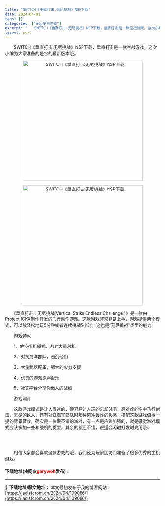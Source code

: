 ```yaml
---
title: "SWITCH《垂直打击:无尽挑战》NSP下载"
date: 2024-04-01
tags: []
categories: ["nsp英日游戏"]
excerpt: "　　SWITCH《垂直打击:无尽挑战》NSP下载，垂直打击是一款空战游戏，这次小编为大家准备的是它的最新版本哦。 　　《垂直打击：无尽挑战(Vertical Strike Endless Challenge )》是一款由Project ICKX制作开发的飞行动作游戏。这款游戏非常容易上手，游戏提供两&hellip;"
layout: post
---
```


 <p>　　SWITCH《垂直打击:无尽挑战》NSP下载，垂直打击是一款空战游戏，这次小编为大家准备的是它的最新版本哦。</p> <p align="center"><img border="0" src="https://lad.sfcrom.cn/wp-content/uploads/2024/04/20240401_660a3bf65ffdc.webp" width="391" alt="SWITCH《垂直打击:无尽挑战》NSP下载" /></p> <p align="center"><img border="0" src="https://lad.sfcrom.cn/wp-content/uploads/2024/04/20240401_660a3bf6a7129.webp" width="391" alt="SWITCH《垂直打击:无尽挑战》NSP下载" /></p> <p>　　《垂直打击：无尽挑战(Vertical Strike Endless Challenge )》是一款由Project ICKX制作开发的飞行动作游戏。这款游戏非常容易上手，游戏提供两个模式，可以放轻松地玩5分钟或者连续挑战5小时，这也是&ldquo;无尽挑战&rdquo;类型的魅力。</p> <p>　　游戏特色</p> <p>　　1、放空街机模式，战胜大量敌机</p> <p>　　2、对抗海洋部队，击沉他们</p> <p>　　3、大量武器配备，强大的火力支援</p> <p>　　4、优秀的游戏原声配乐</p> <p>　　5、社交平台分享你傲人的战绩</p> <p>　　游戏测评</p> <p>　　这款游戏模式是让人着迷的，很容易让人玩的忘却时间，高难度的空中飞行射击，无尽的敌人，还有对抗海军部队时那种俯冲轰炸的快感，搭配这款游戏值得一提的背景音效，确实是一款很不错的游戏，有一点是应该加强的，就是感觉游戏模式应该多加一些和战机的类型，其余的都还不错，很适合闲暇打发时光用哦~</p> <p><br />&nbsp;</p> <p>　　相信大家都会喜欢这款游戏的哦，我们还为玩家朋友们准备了很多优秀的主机游戏。</p> <p><h4>下载地址(由网友<font color="red">garywolf</font>发布)：</h4></p> 

---
📖 **下载地址/原文地址：** 本文最初发布于我的博客网站：[https://lad.sfcrom.cn/2024/04/109086/](https://lad.sfcrom.cn/2024/04/109086/)
